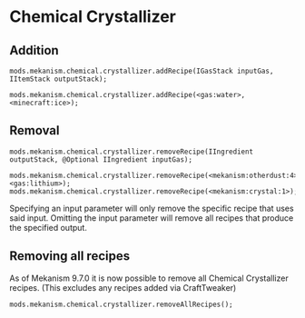 
# Chemical Crystallizer
Addition
------
```
mods.mekanism.chemical.crystallizer.addRecipe(IGasStack inputGas, IItemStack outputStack);

mods.mekanism.chemical.crystallizer.addRecipe(<gas:water>, <minecraft:ice>);
```

Removal
------
```
mods.mekanism.chemical.crystallizer.removeRecipe(IIngredient outputStack, @Optional IIngredient inputGas);

mods.mekanism.chemical.crystallizer.removeRecipe(<mekanism:otherdust:4>, <gas:lithium>);
mods.mekanism.chemical.crystallizer.removeRecipe(<mekanism:crystal:1>);
```
Specifying an input parameter will only remove the specific recipe that uses said input. Omitting the input parameter will remove all recipes that produce the specified output.

Removing all recipes
------
As of Mekanism 9.7.0 it is now possible to remove all Chemical Crystallizer recipes. (This excludes any recipes added via CraftTweaker)
```
mods.mekanism.chemical.crystallizer.removeAllRecipes();
```